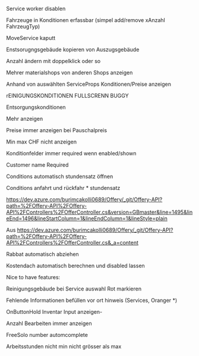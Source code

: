 Service worker disablen

Fahrzeuge in Konditionen erfassbar (simpel add/remove xAnzahl FahrzeugTyp)

MoveService kaputt

Enstsorugngsgebäude kopieren von Auszugsgebäude

Anzahl ändern mit doppelklick oder so

Mehrer materialshops von anderen Shops anzeigen



Anhand von auswählten ServiceProps Konditionen/Preise anzeigen

rEINIGUNGSKONDITIONEN FULLSCRENN BUGGY

Entsorgungskonditionen

Mehr anzeigen

Preise immer anzeigen bei Pauschalpreis

Min max CHF nicht anzeigen

Konditionfelder immer required wenn enabled/shown

Customer name Required

Conditions automatisch stundensatz öffnen

Conditions anfahrt und rückfahr * stundensatz



https://dev.azure.com/burimcakolli0689/Offery/_git/Offery-API?path=%2FOffery-API%2FOffery-API%2FControllers%2FOfferController.cs&version=GBmaster&line=1495&lineEnd=1496&lineStartColumn=1&lineEndColumn=1&lineStyle=plain



Aus <https://dev.azure.com/burimcakolli0689/Offery/_git/Offery-API?path=%2FOffery-API%2FOffery-API%2FControllers%2FOfferController.cs&_a=content>



Rabbat automatisch abziehen

Kostendach automatisch berechnen und disabled lassen







Nice to have features:

Reinigungsgebäude bei Service auswahl Rot markieren

Fehlende Informationen befüllen vor ort hinweis (Services, Oranger *)

OnButtonHold Inventar Input anzeigen-

Anzahl Bearbeiten immer anzeigen

FreeSolo number automcomplete

Arbeitsstunden nicht min nicht grösser als max
